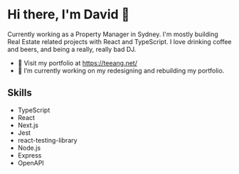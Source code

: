 <h1>Hi there, I'm David 👋</h1>

Currently working as a Property Manager in Sydney. I'm mostly building Real Estate related projects with React and TypeScript. I love drinking coffee and beers, and being a really, really bad DJ.

- :briefcase: Visit my portfolio at https://teeang.net/
- 🔭 I’m currently working on my redesigning and rebuilding my portfolio.

## Skills
- TypeScript
- React
- Next.js
- Jest
- react-testing-library
- Node.js
- Express
- OpenAPI
